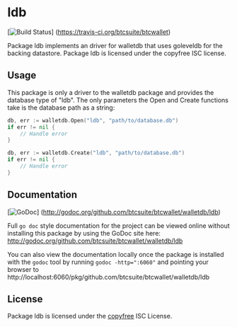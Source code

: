 ldb
===

[![Build Status](https://travis-ci.org/btcsuite/btcwallet.png?branch=master)]
(https://travis-ci.org/btcsuite/btcwallet)

Package ldb implements an driver for walletdb that uses goleveldb for the backing
datastore.  Package ldb is licensed under the copyfree ISC license.

## Usage

This package is only a driver to the walletdb package and provides the database
type of "ldb". The only parameters the Open and Create functions take is the
database path as a string:

```Go
db, err := walletdb.Open("ldb", "path/to/database.db")
if err != nil {
	// Handle error
}
```

```Go
db, err := walletdb.Create("ldb", "path/to/database.db")
if err != nil {
	// Handle error
}
```

## Documentation

[![GoDoc](https://godoc.org/github.com/btcsuite/btcwallet/walletdb/ldb?status.png)]
(http://godoc.org/github.com/btcsuite/btcwallet/walletdb/ldb)

Full `go doc` style documentation for the project can be viewed online without
installing this package by using the GoDoc site here:
http://godoc.org/github.com/btcsuite/btcwallet/walletdb/ldb

You can also view the documentation locally once the package is installed with
the `godoc` tool by running `godoc -http=":6060"` and pointing your browser to
http://localhost:6060/pkg/github.com/btcsuite/btcwallet/walletdb/ldb

## License

Package ldb is licensed under the [copyfree](http://copyfree.org) ISC
License.
